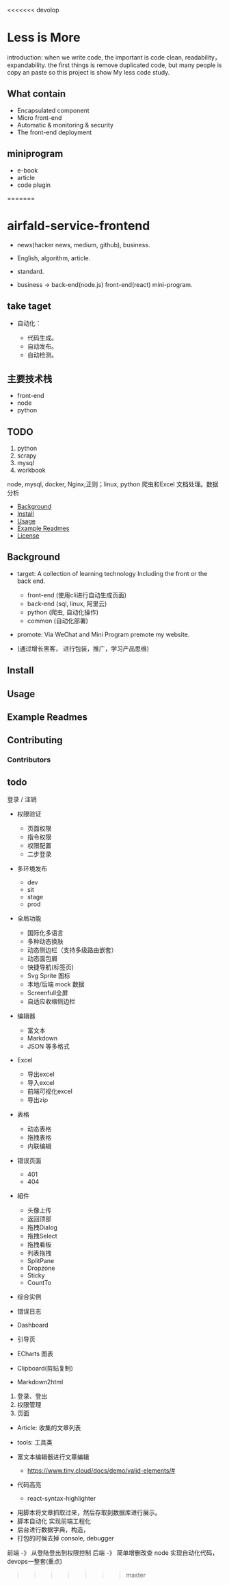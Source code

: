 <<<<<<< devolop
# Less is More

  introduction: when we write code, the important is code clean, readability，expandability. the first things is remove duplicated code, but many people is copy an paste so this project is show My less code study.

## What contain

- Encapsulated component
- Micro front-end
- Automatic & monitoring & security
- The front-end deployment

## miniprogram

- e-book
- article
- code plugin


















=======
# airfald-service-frontend

- news(hacker news, medium, github), business.
- English, algorithm, article.

- standard.
- business -> back-end(node.js) front-end(react) mini-program.


## take taget

- 自动化：

    - 代码生成。
    - 自动发布。
    - 自动检测。

## 主要技术栈

- front-end
- node
- python


## TODO

1. python
2. scrapy
3. mysql
4. workbook


node, mysql, docker, Nginx;正则；linux,
python 爬虫和Excel 文档处理。数据分析


- [Background](#background)
- [Install](#install)
- [Usage](#usage)
- [Example Readmes](#example-readmes)
- [License](#license)

## Background

- target: A collection of learning technology Including the front or the back end.
    - front-end (使用cli进行自动生成页面)
    - back-end (sql, linux, 阿里云)
    - python (爬虫, 自动化操作)
    - common (自动化部署)

- promote: Via WeChat and Mini Program premote my website.
- (通过增长黑客， 进行包装，推广，学习产品思维)



## Install


## Usage


## Example Readmes

## Contributing


### Contributors


## todo



登录 / 注销


- 权限验证
  - 页面权限
  - 指令权限
  - 权限配置
  - 二步登录

- 多环境发布
  - dev
  - sit
  - stage
  - prod

- 全局功能
  - 国际化多语言
  - 多种动态换肤
  - 动态侧边栏（支持多级路由嵌套）
  - 动态面包屑
  - 快捷导航(标签页)
  - Svg Sprite 图标
  - 本地/后端 mock 数据
  - Screenfull全屏
  - 自适应收缩侧边栏

- 编辑器
  - 富文本
  - Markdown
  - JSON 等多格式

- Excel
  - 导出excel
  - 导入excel
  - 前端可视化excel
  - 导出zip

- 表格
  - 动态表格
  - 拖拽表格
  - 内联编辑

- 错误页面
  - 401
  - 404

- 組件
  - 头像上传
  - 返回顶部
  - 拖拽Dialog
  - 拖拽Select
  - 拖拽看板
  - 列表拖拽
  - SplitPane
  - Dropzone
  - Sticky
  - CountTo

- 综合实例
- 错误日志
- Dashboard
- 引导页
- ECharts 图表
- Clipboard(剪贴复制)
- Markdown2html


1. 登录、登出
2. 权限管理
3. 页面

- Article: 收集的文章列表
- tools: 工具类
- 富文本编辑器进行文章编辑
  - https://www.tiny.cloud/docs/demo/valid-elements/#

- 代码高亮
  - react-syntax-highlighter


<!-- 目标 -->
- 用脚本将文章抓取过来，然后存取到数据库进行展示。
- 脚本自动化 实现前端工程化
- 后台进行数据字典，构造，
- 打包的时候去掉 console, debugger




前端 -》 从登陆登出到权限控制
后端 -》 简单增删改查
node 实现自动化代码， devops一整套(重点)
>>>>>>> master



